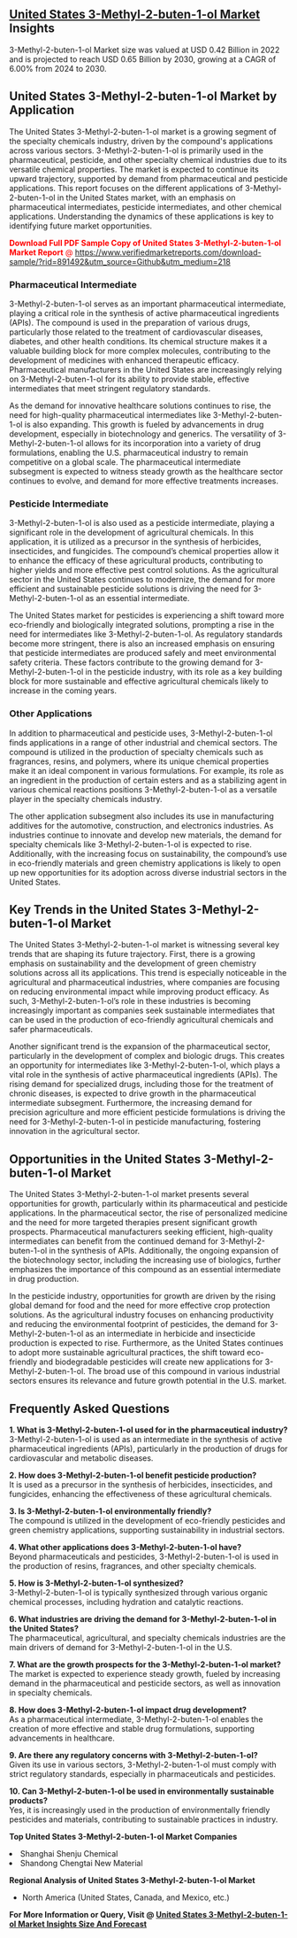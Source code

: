 <h2><a href="https://www.verifiedmarketreports.com/download-sample/?rid=891492&amp;utm_source=Github&amp;utm_medium=218" target="_blank">United States 3-Methyl-2-buten-1-ol Market</a> Insights</h2><p>3-Methyl-2-buten-1-ol Market size was valued at USD 0.42 Billion in 2022 and is projected to reach USD 0.65 Billion by 2030, growing at a CAGR of 6.00% from 2024 to 2030.</p><p><h2>United States 3-Methyl-2-buten-1-ol Market by Application</h2> <p>The United States 3-Methyl-2-buten-1-ol market is a growing segment of the specialty chemicals industry, driven by the compound's applications across various sectors. 3-Methyl-2-buten-1-ol is primarily used in the pharmaceutical, pesticide, and other specialty chemical industries due to its versatile chemical properties. The market is expected to continue its upward trajectory, supported by demand from pharmaceutical and pesticide applications. This report focuses on the different applications of 3-Methyl-2-buten-1-ol in the United States market, with an emphasis on pharmaceutical intermediates, pesticide intermediates, and other chemical applications. Understanding the dynamics of these applications is key to identifying future market opportunities. <p><span class=""><span style="color: #ff0000;"><strong>Download Full PDF Sample Copy of United States 3-Methyl-2-buten-1-ol Market Report</strong> @ </span><a href="https://www.verifiedmarketreports.com/download-sample/?rid=891492&amp;utm_source=Github&amp;utm_medium=218" target="_blank">https://www.verifiedmarketreports.com/download-sample/?rid=891492&amp;utm_source=Github&amp;utm_medium=218</a></span></p> </p> <h3>Pharmaceutical Intermediate</h3> <p>3-Methyl-2-buten-1-ol serves as an important pharmaceutical intermediate, playing a critical role in the synthesis of active pharmaceutical ingredients (APIs). The compound is used in the preparation of various drugs, particularly those related to the treatment of cardiovascular diseases, diabetes, and other health conditions. Its chemical structure makes it a valuable building block for more complex molecules, contributing to the development of medicines with enhanced therapeutic efficacy. Pharmaceutical manufacturers in the United States are increasingly relying on 3-Methyl-2-buten-1-ol for its ability to provide stable, effective intermediates that meet stringent regulatory standards.</p> <p>As the demand for innovative healthcare solutions continues to rise, the need for high-quality pharmaceutical intermediates like 3-Methyl-2-buten-1-ol is also expanding. This growth is fueled by advancements in drug development, especially in biotechnology and generics. The versatility of 3-Methyl-2-buten-1-ol allows for its incorporation into a variety of drug formulations, enabling the U.S. pharmaceutical industry to remain competitive on a global scale. The pharmaceutical intermediate subsegment is expected to witness steady growth as the healthcare sector continues to evolve, and demand for more effective treatments increases.</p> <h3>Pesticide Intermediate</h3> <p>3-Methyl-2-buten-1-ol is also used as a pesticide intermediate, playing a significant role in the development of agricultural chemicals. In this application, it is utilized as a precursor in the synthesis of herbicides, insecticides, and fungicides. The compound’s chemical properties allow it to enhance the efficacy of these agricultural products, contributing to higher yields and more effective pest control solutions. As the agricultural sector in the United States continues to modernize, the demand for more efficient and sustainable pesticide solutions is driving the need for 3-Methyl-2-buten-1-ol as an essential intermediate.</p> <p>The United States market for pesticides is experiencing a shift toward more eco-friendly and biologically integrated solutions, prompting a rise in the need for intermediates like 3-Methyl-2-buten-1-ol. As regulatory standards become more stringent, there is also an increased emphasis on ensuring that pesticide intermediates are produced safely and meet environmental safety criteria. These factors contribute to the growing demand for 3-Methyl-2-buten-1-ol in the pesticide industry, with its role as a key building block for more sustainable and effective agricultural chemicals likely to increase in the coming years.</p> <h3>Other Applications</h3> <p>In addition to pharmaceutical and pesticide uses, 3-Methyl-2-buten-1-ol finds applications in a range of other industrial and chemical sectors. The compound is utilized in the production of specialty chemicals such as fragrances, resins, and polymers, where its unique chemical properties make it an ideal component in various formulations. For example, its role as an ingredient in the production of certain esters and as a stabilizing agent in various chemical reactions positions 3-Methyl-2-buten-1-ol as a versatile player in the specialty chemicals industry.</p> <p>The other application subsegment also includes its use in manufacturing additives for the automotive, construction, and electronics industries. As industries continue to innovate and develop new materials, the demand for specialty chemicals like 3-Methyl-2-buten-1-ol is expected to rise. Additionally, with the increasing focus on sustainability, the compound’s use in eco-friendly materials and green chemistry applications is likely to open up new opportunities for its adoption across diverse industrial sectors in the United States.</p> <h2>Key Trends in the United States 3-Methyl-2-buten-1-ol Market</h2> <p>The United States 3-Methyl-2-buten-1-ol market is witnessing several key trends that are shaping its future trajectory. First, there is a growing emphasis on sustainability and the development of green chemistry solutions across all its applications. This trend is especially noticeable in the agricultural and pharmaceutical industries, where companies are focusing on reducing environmental impact while improving product efficacy. As such, 3-Methyl-2-buten-1-ol’s role in these industries is becoming increasingly important as companies seek sustainable intermediates that can be used in the production of eco-friendly agricultural chemicals and safer pharmaceuticals.</p> <p>Another significant trend is the expansion of the pharmaceutical sector, particularly in the development of complex and biologic drugs. This creates an opportunity for intermediates like 3-Methyl-2-buten-1-ol, which plays a vital role in the synthesis of active pharmaceutical ingredients (APIs). The rising demand for specialized drugs, including those for the treatment of chronic diseases, is expected to drive growth in the pharmaceutical intermediate subsegment. Furthermore, the increasing demand for precision agriculture and more efficient pesticide formulations is driving the need for 3-Methyl-2-buten-1-ol in pesticide manufacturing, fostering innovation in the agricultural sector.</p> <h2>Opportunities in the United States 3-Methyl-2-buten-1-ol Market</h2> <p>The United States 3-Methyl-2-buten-1-ol market presents several opportunities for growth, particularly within its pharmaceutical and pesticide applications. In the pharmaceutical sector, the rise of personalized medicine and the need for more targeted therapies present significant growth prospects. Pharmaceutical manufacturers seeking efficient, high-quality intermediates can benefit from the continued demand for 3-Methyl-2-buten-1-ol in the synthesis of APIs. Additionally, the ongoing expansion of the biotechnology sector, including the increasing use of biologics, further emphasizes the importance of this compound as an essential intermediate in drug production.</p> <p>In the pesticide industry, opportunities for growth are driven by the rising global demand for food and the need for more effective crop protection solutions. As the agricultural industry focuses on enhancing productivity and reducing the environmental footprint of pesticides, the demand for 3-Methyl-2-buten-1-ol as an intermediate in herbicide and insecticide production is expected to rise. Furthermore, as the United States continues to adopt more sustainable agricultural practices, the shift toward eco-friendly and biodegradable pesticides will create new applications for 3-Methyl-2-buten-1-ol. The broad use of this compound in various industrial sectors ensures its relevance and future growth potential in the U.S. market.</p> <h2>Frequently Asked Questions</h2> <p><b>1. What is 3-Methyl-2-buten-1-ol used for in the pharmaceutical industry?</b><br>3-Methyl-2-buten-1-ol is used as an intermediate in the synthesis of active pharmaceutical ingredients (APIs), particularly in the production of drugs for cardiovascular and metabolic diseases.</p> <p><b>2. How does 3-Methyl-2-buten-1-ol benefit pesticide production?</b><br>It is used as a precursor in the synthesis of herbicides, insecticides, and fungicides, enhancing the effectiveness of these agricultural chemicals.</p> <p><b>3. Is 3-Methyl-2-buten-1-ol environmentally friendly?</b><br>The compound is utilized in the development of eco-friendly pesticides and green chemistry applications, supporting sustainability in industrial sectors.</p> <p><b>4. What other applications does 3-Methyl-2-buten-1-ol have?</b><br>Beyond pharmaceuticals and pesticides, 3-Methyl-2-buten-1-ol is used in the production of resins, fragrances, and other specialty chemicals.</p> <p><b>5. How is 3-Methyl-2-buten-1-ol synthesized?</b><br>3-Methyl-2-buten-1-ol is typically synthesized through various organic chemical processes, including hydration and catalytic reactions.</p> <p><b>6. What industries are driving the demand for 3-Methyl-2-buten-1-ol in the United States?</b><br>The pharmaceutical, agricultural, and specialty chemicals industries are the main drivers of demand for 3-Methyl-2-buten-1-ol in the U.S.</p> <p><b>7. What are the growth prospects for the 3-Methyl-2-buten-1-ol market?</b><br>The market is expected to experience steady growth, fueled by increasing demand in the pharmaceutical and pesticide sectors, as well as innovation in specialty chemicals.</p> <p><b>8. How does 3-Methyl-2-buten-1-ol impact drug development?</b><br>As a pharmaceutical intermediate, 3-Methyl-2-buten-1-ol enables the creation of more effective and stable drug formulations, supporting advancements in healthcare.</p> <p><b>9. Are there any regulatory concerns with 3-Methyl-2-buten-1-ol?</b><br>Given its use in various sectors, 3-Methyl-2-buten-1-ol must comply with strict regulatory standards, especially in pharmaceuticals and pesticides.</p> <p><b>10. Can 3-Methyl-2-buten-1-ol be used in environmentally sustainable products?</b><br>Yes, it is increasingly used in the production of environmentally friendly pesticides and materials, contributing to sustainable practices in industry.</p> </p><p><strong>Top United States 3-Methyl-2-buten-1-ol Market Companies</strong></p><div data-test-id=""><p><li>Shanghai Shenju Chemical</li><li> Shandong Chengtai New Material</li></p><div><strong>Regional Analysis of&nbsp;United States 3-Methyl-2-buten-1-ol Market</strong></div><ul><li dir="ltr"><p dir="ltr">North America&nbsp;(United States, Canada, and Mexico, etc.)</p></li></ul><p><strong>For More Information or Query, Visit @&nbsp;</strong><strong><a href="https://www.verifiedmarketreports.com/product/3-methyl-2-buten-1-ol-market/?utm_source=Github&amp;utm_medium=218" target="_blank">United States 3-Methyl-2-buten-1-ol Market Insights Size And Forecast</a></strong></p></div>
